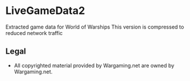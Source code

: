 # LiveGameData2
Extracted game data for World of Warships
This version is compressed to reduced network traffic
## Legal
- All copyrighted material provided by Wargaming.net are owned by Wargaming.net.
